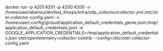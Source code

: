 docker run -p 4201:4201 -p 4200:4200 -v /home/user/abehsu/devfest_llmops/infra/otlp_collector/collector.yml:/etc/otel-collector-config.yaml -v /home/user/.config/gcloud/application_default_credentials_genie.json:/tmp/application_default_credentials.json -e GOOGLE_APPLICATION_CREDENTIALS=/tmp/application_default_credentials.json otel/opentelemetry-collector-contrib --config=/etc/otel-collector-config.yaml
